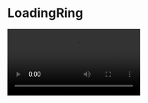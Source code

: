 # LoadingRing
![image](https://github.com/yuan80699/LoadingRing/raw/master/device-2017-02-07-153251.mp4)
